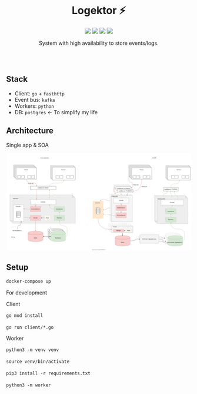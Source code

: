<br>

<h1 align="center">Logektor ⚡️</h1>

<p align="center">
  <a href="https://goreportcard.com/report/github.com/lalabuy948/logektor"><img src="https://goreportcard.com/badge/github.com/lalabuy948/logektor"/></a>
  <a href="/go.mod"><img src="https://img.shields.io/github/go-mod/go-version/lalabuy948/logektor"/></a>
  <a href="https://docs.python.org/3/index.html"><img src="https://img.shields.io/badge/python-3.7.6-blue.svg"/></a>
  <a href="/LICENCE"><img src="https://img.shields.io/badge/licence-ccpl-green"/></a>
</p>

<p align="center">
  System with high availability to store events/logs.
</p>

<br><br>

## Stack

- Client: `go` + `fasthttp`
- Event bus: `kafka`
- Workers: `python`
- DB: `postgres` <- To simplify my life

## Architecture

Single app & SOA

![SA](github/EventTrackingSA.svg)

## Setup

```sh
docker-compose up
```

For development

Client
```
go mod install

go run client/*.go
```

Worker
```
python3 -m venv venv

source venv/bin/activate

pip3 install -r requirements.txt

python3 -m worker
```
